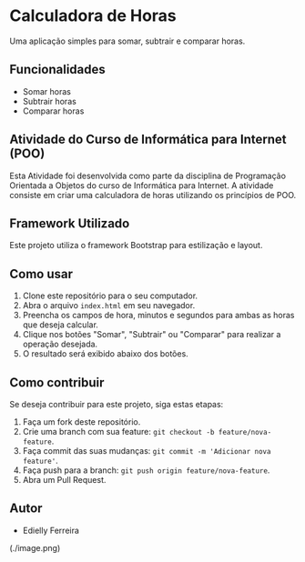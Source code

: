 # Calculadora de Horas

Uma aplicação simples para somar, subtrair e comparar horas.

## Funcionalidades

- Somar horas
- Subtrair horas
- Comparar horas

## Atividade do Curso de Informática para Internet (POO)

Esta Atividade foi desenvolvida como parte da disciplina de Programação Orientada a Objetos do curso de Informática para Internet. A atividade consiste em criar uma calculadora de horas utilizando os princípios de POO.

## Framework Utilizado

Este projeto utiliza o framework Bootstrap para estilização e layout.

## Como usar

1. Clone este repositório para o seu computador.
2. Abra o arquivo `index.html` em seu navegador.
3. Preencha os campos de hora, minutos e segundos para ambas as horas que deseja calcular.
4. Clique nos botões "Somar", "Subtrair" ou "Comparar" para realizar a operação desejada.
5. O resultado será exibido abaixo dos botões.

## Como contribuir

Se deseja contribuir para este projeto, siga estas etapas:

1. Faça um fork deste repositório.
2. Crie uma branch com sua feature: `git checkout -b feature/nova-feature`.
3. Faça commit das suas mudanças: `git commit -m 'Adicionar nova feature'`.
4. Faça push para a branch: `git push origin feature/nova-feature`.
5. Abra um Pull Request.

## Autor

- Edielly Ferreira

(./image.png)


